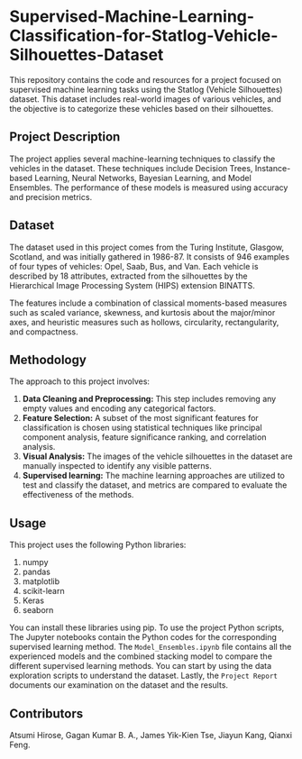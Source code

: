 # Supervised-Machine-Learning-Classification-for-Statlog-Vehicle-Silhouettes-Dataset

This repository contains the code and resources for a project focused on supervised machine learning tasks using the Statlog (Vehicle Silhouettes) dataset. This dataset includes real-world images of various vehicles, and the objective is to categorize these vehicles based on their silhouettes.

## Project Description

The project applies several machine-learning techniques to classify the vehicles in the dataset. These techniques include Decision Trees, Instance-based Learning, Neural Networks, Bayesian Learning, and Model Ensembles. The performance of these models is measured using accuracy and precision metrics.

## Dataset

The dataset used in this project comes from the Turing Institute, Glasgow, Scotland, and was initially gathered in 1986-87. It consists of 946 examples of four types of vehicles: Opel, Saab, Bus, and Van. Each vehicle is described by 18 attributes, extracted from the silhouettes by the Hierarchical Image Processing System (HIPS) extension BINATTS.

The features include a combination of classical moments-based measures such as scaled variance, skewness, and kurtosis about the major/minor axes, and heuristic measures such as hollows, circularity, rectangularity, and compactness.

## Methodology

The approach to this project involves:

1. **Data Cleaning and Preprocessing:** This step includes removing any empty values and encoding any categorical factors.
2. **Feature Selection:** A subset of the most significant features for classification is chosen using statistical techniques like principal component analysis, feature significance ranking, and correlation analysis.
3. **Visual Analysis:** The images of the vehicle silhouettes in the dataset are manually inspected to identify any visible patterns.
4. **Supervised learning:** The machine learning approaches are utilized to test and classify the dataset, and metrics are compared to evaluate the effectiveness of the methods.

## Usage

This project uses the following Python libraries:

1. numpy
2. pandas
3. matplotlib
4. scikit-learn
5. Keras
6. seaborn

You can install these libraries using pip. To use the project Python scripts, The Jupyter notebooks contain the Python codes for the corresponding supervised learning method. The `Model_Ensembles.ipynb` file contains all the experienced models and the combined stacking model to compare the different supervised learning methods. You can start by using the data exploration scripts to understand the dataset. Lastly, the `Project Report` documents our examination on the dataset and the results.

## Contributors

Atsumi Hirose, Gagan Kumar B. A., James Yik-Kien Tse, Jiayun Kang, Qianxi Feng.
